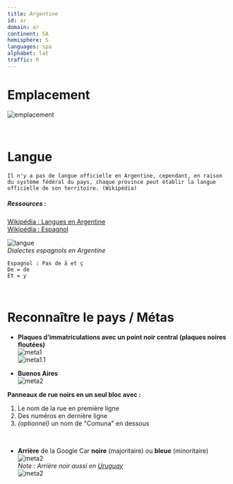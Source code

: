 ```yaml
---
title: Argentine
id: ar
domain: ar
continent: SA
hemisphere: S
languages: spa
alphabet: lat
traffic: R
---
```


# Emplacement

![emplacement](https://upload.wikimedia.org/wikipedia/commons/thumb/5/5f/ARG_orthographic_%28%2Ball_claims%29.svg/200px-ARG_orthographic_%28%2Ball_claims%29.svg.png)

<br/>

# Langue

```
Il n'y a pas de langue officielle en Argentine, cependant, en raison du système fédéral du pays, chaque province peut établir la langue officielle de son territoire. (Wikipédia)
```

##### Ressources :
[Wikipédia : Langues en Argentine](https://fr.wikipedia.org/wiki/Argentine#Langues)  
[Wikipédia : Espagnol](https://fr.wikipedia.org/wiki/Espagnol)

![langue](https://upload.wikimedia.org/wikipedia/commons/thumb/5/5c/Dialectos_del_idioma_espa%C3%B1ol_en_Argentina.png/352px-Dialectos_del_idioma_espa%C3%B1ol_en_Argentina.png)  
*Dialectes espagnols en Argentine*

```
Espagnol : Pas de ã et ç
De = de
Et = y
```

<br/>

# Reconnaître le pays / Métas

- **Plaques d’immatriculations avec un point noir central (plaques noires floutées)**  
  ![meta1](/images/ar_geoguessr.png)  
  ![meta1.1](/images/ar_geoguessr2.png)

- **Buenos Aires**  
  ![meta2](/images/ar_geoguessr3.png)

**Panneaux de rue noirs en un seul bloc avec :**
1) Le nom de la rue en première ligne
2) Des numéros en dernière ligne
3) *(optionnel)* un nom de "Comuna" en dessous

<br/>

- **Arrière** de la Google Car **noire** (majoritaire) ou **bleue** (minoritaire)  
  ![meta2](/images/ar_geoguessr4.png)  
  _Note : Arrière noir aussi en [Uruguay](/flag/uy)_  
  ![meta2](/images/ar_geoguessr5.png)  
